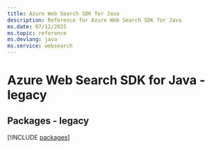 ```yaml
---
title: Azure Web Search SDK for Java
description: Reference for Azure Web Search SDK for Java
ms.date: 07/12/2025
ms.topic: reference
ms.devlang: java
ms.service: websearch
---
```

# Azure Web Search SDK for Java - legacy
## Packages - legacy
[!INCLUDE [packages](web-search-index.md)]